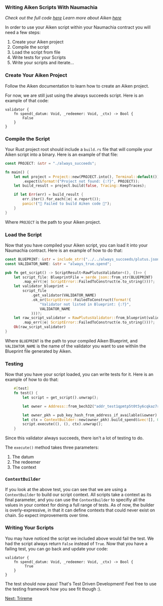 ### Writing Aiken Scripts With Naumachia

*Check out the full code [here](../../sample-dApps/always-succeeds-contract/src/logic/script.rs)*
*Learn more about Aiken [here](https://aiken-lang.org/getting-started)*

In order to use your Aiken script within your Naumachia contract you will need a few steps:
1. Create your Aiken project
2. Compile the script
3. Load the script from file
4. Write tests for your Scripts
5. Write your scripts and iterate...

### Create Your Aiken Project

Follow the Aiken documentation to learn how to create an Aiken project.

For now, we are still just using the always succeeds script. Here is an example of that code:

```aiken
validator {
    fn spend(_datum: Void, _redeemer: Void, _ctx) -> Bool {
        False 
    }
}
```

### Compile the Script

Your Rust project root should include a `build.rs` file that will compile your Aiken script into a binary. Here is an example of that file:

```rust
const PROJECT: &str = "./always_succeeds";

fn main() {
    let mut project = Project::new(PROJECT.into(), Terminal::default())
        .expect(&format!("Project not found: {:?}", PROJECT));
    let build_result = project.build(false, Tracing::KeepTraces);

    if let Err(err) = build_result {
        err.iter().for_each(|e| e.report());
        panic!("🍂 Failed to build Aiken code 🍂");
    }
}
```

Where `PROJECT` is the path to your Aiken project.

### Load the Script

Now that you have compiled your Aiken script, you can load it into your Naumachia contract. Here is an example of how to do that:

```rust
const BLUEPRINT: &str = include_str!("../../always_succeeds/plutus.json");
const VALIDATOR_NAME: &str = "always_true.spend";

pub fn get_script() -> ScriptResult<RawPlutusValidator<(), ()>> {
    let script_file: BlueprintFile = serde_json::from_str(BLUEPRINT)
        .map_err(|e| ScriptError::FailedToConstruct(e.to_string()))?;
    let validator_blueprint =
        script_file
            .get_validator(VALIDATOR_NAME)
            .ok_or(ScriptError::FailedToConstruct(format!(
                "Validator not listed in Blueprint: {:?}",
                VALIDATOR_NAME
            )))?;
    let raw_script_validator = RawPlutusValidator::from_blueprint(validator_blueprint)
        .map_err(|e| ScriptError::FailedToConstruct(e.to_string()))?;
    Ok(raw_script_validator)
}
```

Where `BLUEPRINT` is the path to your compiled Aiken Blueprint, and `VALIDATOR_NAME` is the name of the validator you want 
to use withiin the Blueprint file generated by Aiken.

### Testing

Now that you have your script loaded, you can write tests for it. Here is an example of how to do that:

```rust
    #[test]
    fn test() {
        let script = get_script().unwrap();

        let owner = Address::from_bech32("addr_test1qpmtp5t0t5y6cqkaz7rfsyrx7mld77kpvksgkwm0p7en7qum7a589n30e80tclzrrnj8qr4qvzj6al0vpgtnmrkkksnqd8upj0").unwrap();

        let owner_pkh = pub_key_hash_from_address_if_available(&owner).unwrap();
        let ctx = ContextBuilder::new(owner_pkh).build_spend(&vec![], 0);
        script.execute((), (), ctx).unwrap();
    }
```

Since this validator always succeeds, there isn't a lot of testing to do. 

The `execute()` method takes three parameters:
1. The datum
2. The redeemer
3. The context

### `ContextBuilder`

If you look at the above test, you can see that we are using a `ContextBuilder` to build our script context.
All scripts take a context as its final parameter, and you can use the `ContextBuilder` to specifiy all the values
in your context for doing a full range of tests. As of now, the builder is overly-expressive, in that it can define
contexts that could never exist on chain. So expect improvements over time.

### Writing Your Scripts

You may have noticed the script we included above would fail the test. We had the script always return `False` instead
of `True`. Now that you have a failing test, you can go back and update your code:

```aiken
validator {
    fn spend(_datum: Void, _redeemer: Void, _ctx) -> Bool {
         True
    }
}
```

The test should now pass! That's Test Driven Development! Feel free to use the testing framework how
you see fit though :).

[Next: Trireme](TRIREME.md)
